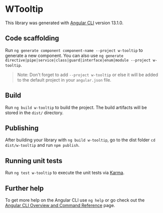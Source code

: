 # WTooltip

This library was generated with [Angular CLI](https://github.com/angular/angular-cli) version 13.1.0.

## Code scaffolding

Run `ng generate component component-name --project w-tooltip` to generate a new component. You can also use `ng generate directive|pipe|service|class|guard|interface|enum|module --project w-tooltip`.
> Note: Don't forget to add `--project w-tooltip` or else it will be added to the default project in your `angular.json` file. 

## Build

Run `ng build w-tooltip` to build the project. The build artifacts will be stored in the `dist/` directory.

## Publishing

After building your library with `ng build w-tooltip`, go to the dist folder `cd dist/w-tooltip` and run `npm publish`.

## Running unit tests

Run `ng test w-tooltip` to execute the unit tests via [Karma](https://karma-runner.github.io).

## Further help

To get more help on the Angular CLI use `ng help` or go check out the [Angular CLI Overview and Command Reference](https://angular.io/cli) page.
